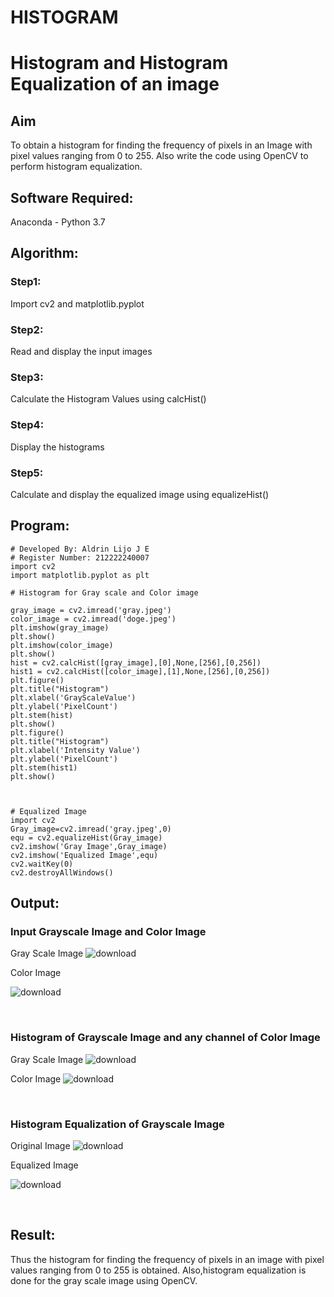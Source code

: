 # HISTOGRAM
# Histogram and Histogram Equalization of an image
## Aim
To obtain a histogram for finding the frequency of pixels in an Image with pixel values ranging from 0 to 255. Also write the code using OpenCV to perform histogram equalization.

## Software Required:
Anaconda - Python 3.7

## Algorithm:
### Step1:
Import cv2 and matplotlib.pyplot
<br>

### Step2:
Read and display the input images
<br>

### Step3:
Calculate the Histogram Values using calcHist()
<br>

### Step4:
Display the histograms
<br>

### Step5:
Calculate and display the equalized image using equalizeHist()
<br>

## Program:
```
# Developed By: Aldrin Lijo J E
# Register Number: 212222240007
import cv2
import matplotlib.pyplot as plt

# Histogram for Gray scale and Color image
 
gray_image = cv2.imread('gray.jpeg')
color_image = cv2.imread('doge.jpeg')
plt.imshow(gray_image)
plt.show()
plt.imshow(color_image)
plt.show()
hist = cv2.calcHist([gray_image],[0],None,[256],[0,256])
hist1 = cv2.calcHist([color_image],[1],None,[256],[0,256])
plt.figure()
plt.title("Histogram")
plt.xlabel('GrayScaleValue')
plt.ylabel('PixelCount')
plt.stem(hist)
plt.show()
plt.figure()
plt.title("Histogram")
plt.xlabel('Intensity Value')
plt.ylabel('PixelCount')
plt.stem(hist1)
plt.show()



# Equalized Image
import cv2
Gray_image=cv2.imread('gray.jpeg',0)
equ = cv2.equalizeHist(Gray_image)
cv2.imshow('Gray Image',Gray_image)
cv2.imshow('Equalized Image',equ)
cv2.waitKey(0)
cv2.destroyAllWindows()

```
## Output:
### Input Grayscale Image and Color Image
Gray Scale Image
![download](https://github.com/aldrinlijo04/HISTOGRAM/assets/118544279/24e06dec-a268-4385-9995-bfdb186d3297)


Color Image

![download](https://github.com/aldrinlijo04/HISTOGRAM/assets/118544279/812df2e2-8557-4670-a4a8-f420d0316178)

<br>

### Histogram of Grayscale Image and any channel of Color Image
Gray Scale Image
![download](https://github.com/aldrinlijo04/HISTOGRAM/assets/118544279/3278b6fd-3ac8-4cb7-a99e-32a4bcc674ff)

Color Image
![download](https://github.com/aldrinlijo04/HISTOGRAM/assets/118544279/a9ae9d1c-7864-41ed-b37f-26bb28982908)

<br>

### Histogram Equalization of Grayscale Image

Original Image
![download](https://github.com/aldrinlijo04/HISTOGRAM/assets/118544279/6af557a8-e051-4b9e-bf40-d737b9be28e5)



Equalized Image

![download](https://github.com/aldrinlijo04/HISTOGRAM/assets/118544279/57741588-47b5-49ad-beda-84d8ec2020a2)


<br>

## Result: 
Thus the histogram for finding the frequency of pixels in an image with pixel values ranging from 0 to 255 is obtained. Also,histogram equalization is done for the gray scale image using OpenCV.
